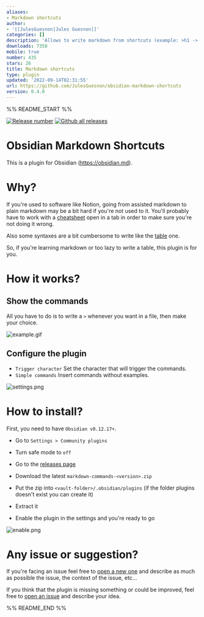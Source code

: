 ```yaml
---
aliases:
- Markdown shortcuts
author:
- '[[JulesGuesnon|Jules Guesnon]]'
categories: []
description: 'Allows to write markdown from shortcuts (example: >h1 -> #).'
downloads: 7358
mobile: true
number: 435
stars: 26
title: Markdown shortcuts
type: plugin
updated: '2022-09-14T02:31:55'
url: https://github.com/JulesGuesnon/obsidian-markdown-shortcuts
version: 0.4.0
---
```


%% README_START %%

[![Release number](https://img.shields.io/github/release/JulesGuesnon/obsidian-markdown-commands.svg)](https://GitHub.com/Naereen/StrapDown.js/releases/) [![Github all releases](https://img.shields.io/github/downloads/JulesGuesnon/obsidian-markdown-commands/total.svg)](https://GitHub.com/Naereen/StrapDown.js/releases/)

# Obsidian Markdown Shortcuts

This is a plugin for Obsidian (https://obsidian.md).

# Why?

If you're used to software like Notion, going from assisted markdown to plain markdown may be a bit hard if you're not used to it. You'll probably have to work with a [cheatsheet](https://www.markdownguide.org/cheat-sheet/) open in a tab in order to make sure you're not doing it wrong. <br/>

Also some syntaxes are a bit cumbersome to write like the [table](https://www.markdownguide.org/cheat-sheet/#extended-syntax) one.

So, if you're learning markdown or too lazy to write a table, this plugin is for you.

# How it works?

## Show the commands

All you have to do is to write a `>` whenever you want in a file, then make your choice.

![example.gif](https://raw.githubusercontent.com/JulesGuesnon/obsidian-markdown-shortcuts/HEAD/images/example.gif)

## Configure the plugin

-   `Trigger character` Set the character that will trigger the commands.
-   `Simple commands` Insert commands without examples.

![settings.png](https://raw.githubusercontent.com/JulesGuesnon/obsidian-markdown-shortcuts/HEAD/images/settings.png)

# How to install?

First, you need to have `Obsidian v0.12.17+`.

-   Go to `Settings > Community plugins`

-   Turn safe mode to `off`

-   Go to the [releases page](https://github.com/JulesGuesnon/obsidian-markdown-commands/releases)

-   Download the latest `markdown-commands-<version>.zip`

-   Put the zip into `<vault-folder>/.obsidian/plugins` (if the folder plugins doesn't exist you can create it)

-   Extract it

-   Enable the plugin in the settings and you're ready to go

![enable.png](https://raw.githubusercontent.com/JulesGuesnon/obsidian-markdown-shortcuts/HEAD/images/enable.png)

# Any issue or suggestion?

If you're facing an issue feel free to [open a new one](https://github.com/JulesGuesnon/obsidian-markdown-commands/issues/new) and describe as much as possible the issue, the context of the issue, etc...

If you think that the plugin is missing something or could be improved, feel free to [open an issue](https://github.com/JulesGuesnon/obsidian-markdown-commands/issues/new) and describe your idea.


%% README_END %%
